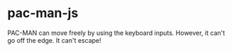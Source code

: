 # pac-man-js
PAC-MAN can move freely by using the keyboard inputs. However, it can't go off the edge. It can't escape!
